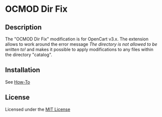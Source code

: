 #  OCMOD Dir Fix

## Description
The "OCMOD Dir Fix" modification is for OpenCart v3.x. The extension allows to work around the error message *The directory is not allowed to be written to!* and makes it possible to apply modifications to any files within the directory "catalog".

## Installation
See [How-To](./HOWTO.md)

## License
Licensed under the [MIT License](./LICENSE.txt)
